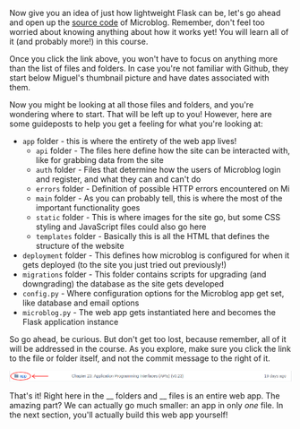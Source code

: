 [//]: # (microblog uses routes.py not views.py, which might be important later)

Now give you an idea of just how lightweight Flask can be, let's go ahead and open up the <a href="https://github.com/miguelgrinberg/microblog/" target="_blank">source code</a> of Microblog. Remember, don't feel too worried about knowing anything about how it works yet! You will learn all of it (and probably more!) in this course.

Once you click the link above, you won't have to focus on anything more than the list of files and folders. In case you're not familiar with Github, they start below Miguel's thumbnail picture and have dates associated with them.

Now you might be looking at all those files and folders, and you're wondering where to start. That will be left up to you! However, here are some guideposts to help you get a feeling for what you're looking at:

- `app` folder - this is where the entirety of the web app lives!
  - `api` folder - The files here define how the site can be interacted with, like for grabbing data from the site
  - `auth` folder - Files that determine how the users of Microblog login and register, and what they can and can't do
  - `errors` folder - Definition of possible HTTP errors encountered on Mi
  - `main` folder - As you can probably tell, this is where the most of the important functionality goes
  - `static` folder - This is where images for the site go, but some CSS styling and JavaScript files could also go here
  - `templates` folder - Basically this is all the HTML that defines the structure of the website
- `deployment` folder - This defines how microblog is configured for when it gets deployed (to the site you just tried out previously!)
- `migrations` folder - This folder contains scripts for upgrading (and downgrading) the database as the site gets developed
- `config.py` - Where configuration options for the Microblog app get set, like database and email options
- `microblog.py` - The web app gets instantiated here and becomes the Flask application instance

So go ahead, be curious. But don't get too lost, because remember, all of it will be addressed in the course. As you explore, make sure you click the link to the file or folder itself, and not the commit message to the right of it.

![Pic to show just that](../images/code_folder_circled.png)

That's it! Right here in the __ folders and __ files is an entire web app. The amazing part? We can actually go much smaller: an app in only *one* file. In the next section, you'll actually build this web app yourself!